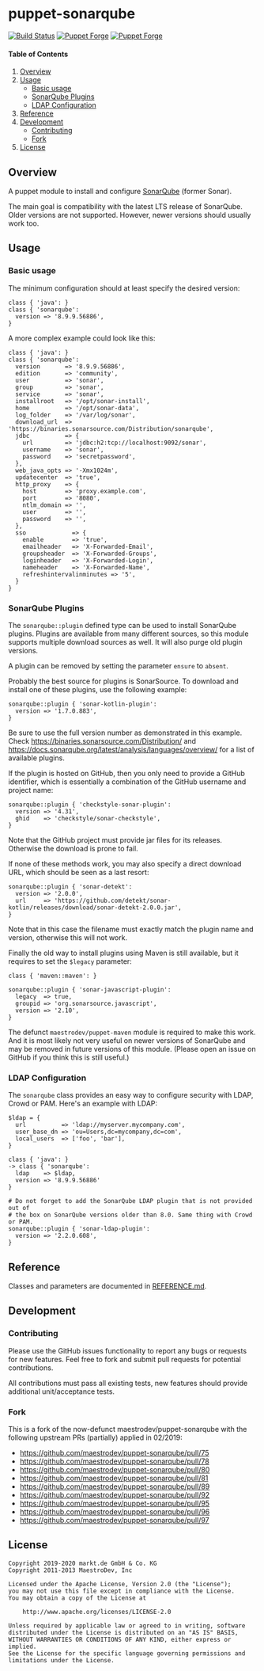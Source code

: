 # puppet-sonarqube

[![Build Status](https://github.com/markt-de/puppet-sonarqube/actions/workflows/ci.yaml/badge.svg)](https://github.com/markt-de/puppet-sonarqube/actions/workflows/ci.yaml)
[![Puppet Forge](https://img.shields.io/puppetforge/v/fraenki/sonarqube.svg)](https://forge.puppetlabs.com/fraenki/sonarqube)
[![Puppet Forge](https://img.shields.io/puppetforge/f/fraenki/sonarqube.svg)](https://forge.puppetlabs.com/fraenki/sonarqube)

#### Table of Contents

1. [Overview](#overview)
2. [Usage](#usage)
    - [Basic usage](#basic-usage)
    - [SonarQube Plugins](#sonarqube-plugins)
    - [LDAP Configuration](#ldap-configuration)
3. [Reference](#reference)
4. [Development](#development)
    - [Contributing](#contributing)
    - [Fork](#fork)
5. [License](#license)

## Overview

A puppet module to install and configure [SonarQube](https://www.sonarqube.org/) (former Sonar).

The main goal is compatibility with the latest LTS release of SonarQube. Older versions are not supported. However, newer versions should usually work too.

## Usage

### Basic usage

The minimum configuration should at least specify the desired version:

```puppet
class { 'java': }
class { 'sonarqube':
  version => '8.9.9.56886',
}
```

A more complex example could look like this:

```puppet
class { 'java': }
class { 'sonarqube':
  version       => '8.9.9.56886',
  edition       => 'community',
  user          => 'sonar',
  group         => 'sonar',
  service       => 'sonar',
  installroot   => '/opt/sonar-install',
  home          => '/opt/sonar-data',
  log_folder    => '/var/log/sonar',
  download_url  => 'https://binaries.sonarsource.com/Distribution/sonarqube',
  jdbc          => {
    url         => 'jdbc:h2:tcp://localhost:9092/sonar',
    username    => 'sonar',
    password    => 'secretpassword',
  },
  web_java_opts => '-Xmx1024m',
  updatecenter  => 'true',
  http_proxy    => {
    host        => 'proxy.example.com',
    port        => '8080',
    ntlm_domain => '',
    user        => '',
    password    => '',
  },
  sso             => {
    enable        => 'true',
    emailheader   => 'X-Forwarded-Email',
    groupsheader  => 'X-Forwarded-Groups',
    loginheader   => 'X-Forwarded-Login',
    nameheader    => 'X-Forwarded-Name',
    refreshintervalinminutes => '5',
  }
}
```

### SonarQube Plugins

The `sonarqube::plugin` defined type can be used to install SonarQube plugins. Plugins are available from many different sources, so this module supports multiple download sources as well. It will also purge old plugin versions.

A plugin can be removed by setting the parameter `ensure` to `absent`.

Probably the best source for plugins is SonarSource. To download and install one of these plugins, use the following example:

```plugin
sonarqube::plugin { 'sonar-kotlin-plugin':
  version => '1.7.0.883',
}
```

Be sure to use the full version number as demonstrated in this example.
Check https://binaries.sonarsource.com/Distribution/ and https://docs.sonarqube.org/latest/analysis/languages/overview/ for a list of available plugins.

If the plugin is hosted on GitHub, then you only need to provide a GitHub identifier, which is essentially a combination of the GitHub username and project name:

```plugin
sonarqube::plugin { 'checkstyle-sonar-plugin':
  version => '4.31',
  ghid    => 'checkstyle/sonar-checkstyle',
}
```

Note that the GitHub project must provide jar files for its releases. Otherwise the download is prone to fail.

If none of these methods work, you may also specify a direct download URL, which should be seen as a last resort:

```plugin
sonarqube::plugin { 'sonar-detekt':
  version => '2.0.0',
  url     => 'https://github.com/detekt/sonar-kotlin/releases/download/sonar-detekt-2.0.0.jar',
}
```

Note that in this case the filename must exactly match the plugin name and version, otherwise this will not work.

Finally the old way to install plugins using Maven is still available, but it requires to set the `$legacy` parameter:

```puppet
class { 'maven::maven': }

sonarqube::plugin { 'sonar-javascript-plugin':
  legacy  => true,
  groupid => 'org.sonarsource.javascript',
  version => '2.10',
}
```

The defunct `maestrodev/puppet-maven` module is required to make this work. And it is most likely not very useful on newer versions of SonarQube and may be removed in future versions of this module. (Please open an issue on GitHub if you think this is still useful.)

### LDAP Configuration

The `sonarqube` class provides an easy way to configure security with LDAP, Crowd or PAM. Here's an example with LDAP:

```puppet
$ldap = {
  url          => 'ldap://myserver.mycompany.com',
  user_base_dn => 'ou=Users,dc=mycompany,dc=com',
  local_users  => ['foo', 'bar'],
}

class { 'java': }
-> class { 'sonarqube':
  ldap    => $ldap,
  version => '8.9.9.56886'
}

# Do not forget to add the SonarQube LDAP plugin that is not provided out of
# the box on SonarQube versions older than 8.0. Same thing with Crowd or PAM.
sonarqube::plugin { 'sonar-ldap-plugin':
  version => '2.2.0.608',
}
```

## Reference

Classes and parameters are documented in [REFERENCE.md](REFERENCE.md).

## Development

### Contributing

Please use the GitHub issues functionality to report any bugs or requests for new features. Feel free to fork and submit pull requests for potential contributions.

All contributions must pass all existing tests, new features should provide additional unit/acceptance tests.

### Fork

This is a fork of the now-defunct maestrodev/puppet-sonarqube with the following upstream PRs (partially) applied in 02/2019:

* https://github.com/maestrodev/puppet-sonarqube/pull/75
* https://github.com/maestrodev/puppet-sonarqube/pull/78
* https://github.com/maestrodev/puppet-sonarqube/pull/80
* https://github.com/maestrodev/puppet-sonarqube/pull/81
* https://github.com/maestrodev/puppet-sonarqube/pull/89
* https://github.com/maestrodev/puppet-sonarqube/pull/92
* https://github.com/maestrodev/puppet-sonarqube/pull/95
* https://github.com/maestrodev/puppet-sonarqube/pull/96
* https://github.com/maestrodev/puppet-sonarqube/pull/97

## License

```
Copyright 2019-2020 markt.de GmbH & Co. KG
Copyright 2011-2013 MaestroDev, Inc

Licensed under the Apache License, Version 2.0 (the "License");
you may not use this file except in compliance with the License.
You may obtain a copy of the License at

    http://www.apache.org/licenses/LICENSE-2.0

Unless required by applicable law or agreed to in writing, software
distributed under the License is distributed on an "AS IS" BASIS,
WITHOUT WARRANTIES OR CONDITIONS OF ANY KIND, either express or implied.
See the License for the specific language governing permissions and
limitations under the License.
```
